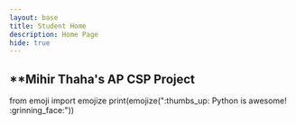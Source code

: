 ```yaml
---
layout: base
title: Student Home 
description: Home Page
hide: true
---
```


## **Mihir Thaha's AP CSP Project
from emoji import emojize 
print(emojize(":thumbs_up: Python is awesome! :grinning_face:"))

    
    